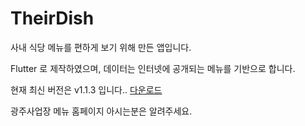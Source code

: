 # TheirDish

사내 식당 메뉴를 편하게 보기 위해 만든 앱입니다.

Flutter 로 제작하였으며, 데이터는 인터넷에 공개되는 메뉴를 기반으로 합니다.

현재 최신 버전은 v1.1.3 입니다.. [다운로드](https://github.com/TheirDish/TheirDish/raw/master/TheirDish_1.1.3.apk)

광주사업장 메뉴 홈페이지 아시는분은 알려주세요.
